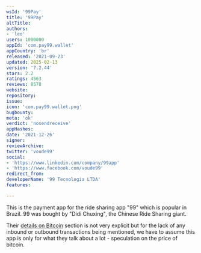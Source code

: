 ```yaml
---
wsId: '99Pay'
title: '99Pay'
altTitle: 
authors:
- 'leo'
users: 1000000
appId: 'com.pay99.wallet'
appCountry: 'br'
released: '2021-09-23'
updated: 2025-02-13
version: '7.2.44'
stars: 2.2
ratings: 4563
reviews: 8578
website: 
repository: 
issue: 
icon: 'com.pay99.wallet.png'
bugbounty: 
meta: 'ok'
verdict: 'nosendreceive'
appHashes: 
date: '2021-12-26'
signer: 
reviewArchive: 
twitter: 'voude99'
social:
- 'https://www.linkedin.com/company/99app'
- 'https://www.facebook.com/voude99'
redirect_from: 
developerName: '99 Tecnologia LTDA'
features: 

---
```


This is the payment app for the ride sharing app "99" which is popular in
Brazil. 99 was bought by "Didi Chuxing", the Chinese Ride Sharing giant.

Their
[details on Bitcoin](https://99app.com/99pay/novo-app/bitcoin/) section is not
very explicit but for the lack of any inbound or outbound transactions being
mentioned, we have to assume this app is only for what they talk about a lot -
speculation on the price of bitcoin.
